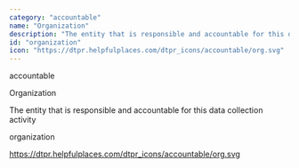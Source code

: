 ```yaml
---
category: "accountable"
name: "Organization"
description: "The entity that is responsible and accountable for this data collection activity"
id: "organization"
icon: "https://dtpr.helpfulplaces.com/dtpr_icons/accountable/org.svg"
---
```

accountable

Organization

The entity that is responsible and accountable for this data collection activity

organization

https://dtpr.helpfulplaces.com/dtpr_icons/accountable/org.svg
